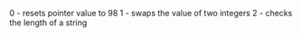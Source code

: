 0 - resets pointer value to 98
1 - swaps the value of two integers
2 - checks the length of a string